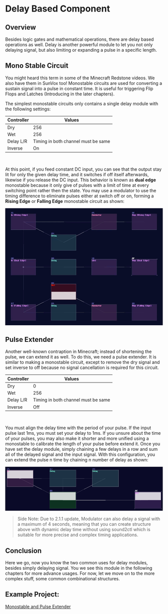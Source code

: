 # Delay Based Component

## Overview

Besides logic gates and mathematical operations, there are delay based operations as well. Delay is another powerful module to let you not only delaying signal, but also limiting or expanding a pulse in a specific length.

## Mono Stable Circuit

You might heard this term in some of the Minecraft Redstone videos. We also have them in SunVox too! Monostable circuits are used for converting a sustain signal into a pulse in constant time. It is useful for triggering Flip Flops and Latches (Introducing in the later chapters).

The simplest monostable circuits only contains a single delay module with the following settings:

| Controller | Values                                   |
|------------|------------------------------------------|
| Dry        | 256                                      |
| Wet        | 256                                      |
| Delay L/R  | Timing in both channel must be same      |
| Inverse    | On                                       |

<br>

At this point, if you feed constant DC input, you can see that the output stay lit for only the given delay time, and it switches if off itself afterwards, likewise if you release the DC input. This behavior is known as **dual edge** monostable because it only give of pulses with a limit of time at every switching point rather then the state. You may use a modulator to use the timing difference to eliminate pulses either at switch off or on, forming a **Rising Edge** or **Falling Edge** monostable circuit as shown:

![mono stable](../images/delay_based_operations/monostables.gif)

## Pulse Extender

Another well-known contraption in Minecraft; instead of shortening the pulse, we can extend it as well. To do this, we need a pulse extender. It is similar to making a monostable circuit, except to remove the dry signal and set inverse to off because no signal cancellation is required for this circuit.

| Controller | Values                                   |
|------------|------------------------------------------|
| Dry        | 0                                        |
| Wet        | 256                                      |
| Delay L/R  | Timing in both channel must be same      |
| Inverse    | Off                                      |

<br>

You must align the delay time with the period of your pulse. If the input pulse last 1ms, you must set your delay to 1ms. If you unsure about the time of your pulses, you may also make it shorter and more unified using a monostable to calibrate the length of your pulse before extend it. Once you have set the delay module, simply chaining a few delays in a row and sum all of the delayed signal and the input signal. With this configuration, you can extend the pulse n time by chaining n number of delay as shown:

![mono stable](../images/delay_based_operations/pulse_extender.gif)

> Side Note: Due to 2.1.1 update, Modulator can also delay a signal with a maximum of 4 seconds, meaning that you can create structure above with dynamic delay time without using sound2ctl which is suitable for more precise and complex timing applications. 

## Conclusion

Here we go, now you know the two common uses for delay modules, besides simply delaying signal. You we see this module in the following chapters for more advance usages. For now, let we move on to the more complex stuff, some common combinational structures.

## Example Project:
[Monostable and Pulse Extender](../example_projects/fundamental/1.10-Monostable_and_Pulse_Extender.sunvox)